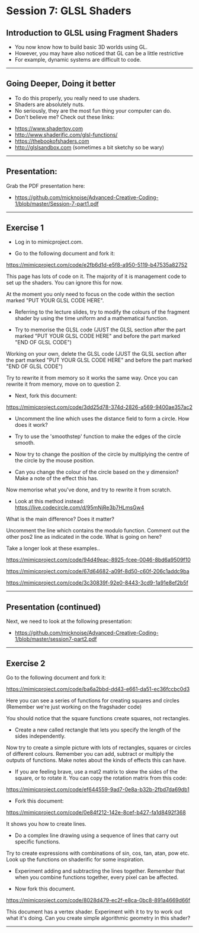 # Session 7: GLSL Shaders

## Introduction to GLSL using Fragment Shaders

* You now know how to build basic 3D worlds using GL.
* However, you may have also noticed that GL can be a little restrictive
* For example, dynamic systems are difficult to code.

---

## Going Deeper, Doing it better

* To do this properly, you really need to use shaders.
* Shaders are absolutely nuts.
* No seriously, they are the most fun thing your computer can do.
* Don't believe me? Check out these links:

- https://www.shadertoy.com
- http://www.shaderific.com/glsl-functions/
- https://thebookofshaders.com
- http://glslsandbox.com (sometimes a bit sketchy so be wary)

---

## Presentation:

Grab the PDF presentation here:

- https://github.com/micknoise/Advanced-Creative-Coding-1/blob/master/Session-7-part1.pdf

---

## Exercise 1

* Log in to mimicproject.com.

* Go to the following document and fork it:

https://mimicproject.com/code/e2fb6d1d-e5f8-a950-5119-b47535a82752

This page has lots of code on it. The majority of it is management code to set up the shaders. You can ignore this for now.

At the moment you only need to focus on the code within the section marked "PUT YOUR GLSL CODE HERE".

* Referring to the lecture slides, try to modify the colours of the fragment shader by using the time uniform and a mathematical function.

* Try to memorise the GLSL code (JUST the GLSL section after the part marked "PUT YOUR GLSL CODE HERE" and before the part marked "END OF GLSL CODE")

Working on your own, delete the GLSL code (JUST the GLSL section after the part marked "PUT YOUR GLSL CODE HERE" and before the part marked "END OF GLSL CODE")

Try to rewrite it from memory so it works the same way. Once you can rewrite it from memory, move on to question 2.

* Next, fork this document:

https://mimicproject.com/code/3dd25d78-374d-2826-a569-9400ae357ac2

* Uncomment the line which uses the distance field to form a circle. How does it work?

* Try to use the 'smoothstep' function to make the edges of the circle smooth.

* Now try to change the position of the circle by multiplying the centre of the circle by the mouse position.

* Can you change the colour of the circle based on the y dimension? Make a note of the effect this has.

Now memorise what you've done, and try to rewrite it from scratch.

* Look at this method instead: https://live.codecircle.com/d/95mNjRe3b7HLmsGw4

What is the main difference? Does it matter?

Uncomment the line which contains the modulo function. Comment out the other pos2 line as indicated in the code. What is going on here?

Take a longer look at these examples..

https://mimicproject.com/code/94d49eac-8925-fcee-0046-8bd6a9509f10

https://mimicproject.com/code/67d64682-a09f-8d50-c60f-206c1addc9ba

https://mimicproject.com/code/3c30839f-92e0-8443-3cd9-1a91e8ef2b5f

---

## Presentation (continued)

Next, we need to look at the following presentation:

- https://github.com/micknoise/Advanced-Creative-Coding-1/blob/master/session7-part2.pdf

---

## Exercise 2

Go to the following document and fork it:

https://mimicproject.com/code/ba6a2bbd-dd43-e661-da51-ec36fccbc0d3

Here you can see a series of functions for creating squares and circles (Remember we're just working on the fragshader code)

You should notice that the square functions create squares, not rectangles.

* Create a new called rectangle that lets you specify the length of the sides independently.

Now try to create a simple picture with lots of rectangles, squares or circles of different colours. Remember you can add, subtract or multiply the outputs of functions. Make notes about the kinds of effects this can have.

* If you are feeling brave, use a mat2 matrix to skew the sides of the square, or to rotate it. You can copy the rotation matrix from this code:

https://mimicproject.com/code/ef644559-9ad7-0e8a-b32b-2fbd7da69db1

* Fork this document:

https://mimicproject.com/code/0e84f212-142e-8cef-b427-fa1d8492f368

It shows you how to create lines.

* Do a complex line drawing using a sequence of lines that carry out specific functions.

Try to create expressions with combinations of sin, cos, tan, atan, pow etc. Look up the functions on shaderific for some inspiration.

* Experiment adding and subtracting the lines together. Remember that when you combine functions together, every pixel can be affected.

* Now fork this document.

https://mimicproject.com/code/8028d479-ec2f-e8ca-0bc8-891a4669d66f

This document has a vertex shader. Experiment with it to try to work out what it's doing. Can you create simple algorithmic geometry in this shader?

---

